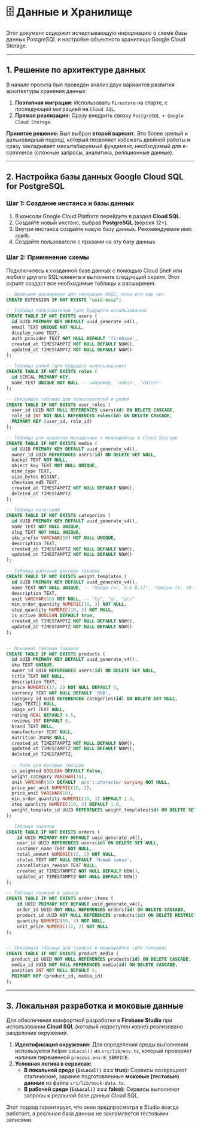# 🗄️ Данные и Хранилище

Этот документ содержит исчерпывающую информацию о схеме базы данных PostgreSQL и настройке объектного хранилища Google Cloud Storage.

---

## 1. Решение по архитектуре данных

В начале проекта был проведен анализ двух вариантов развития архитектуры хранения данных:

1.  **Поэтапная миграция:** Использовать `Firestore` на старте, с последующей миграцией на `Cloud SQL`.
2.  **Прямая реализация:** Сразу внедрить связку `PostgreSQL + Google Cloud Storage`.

**Принятое решение:** Был выбран **второй вариант**. Это более зрелый и дальновидный подход, который позволяет избежать двойной работы и сразу закладывает масштабируемый фундамент, необходимый для e-commerce (сложные запросы, аналитика, реляционные данные).

---

## 2. Настройка базы данных Google Cloud SQL for PostgreSQL

### Шаг 1: Создание инстанса и базы данных

1.  В консоли Google Cloud Platform перейдите в раздел **Cloud SQL**.
2.  Создайте новый инстанс, выбрав **PostgreSQL** (версия 12+).
3.  Внутри инстанса создайте новую базу данных. Рекомендуемое имя: `appdb`.
4.  Создайте пользователя с правами на эту базу данных.

### Шаг 2: Применение схемы

Подключитесь к созданной базе данных с помощью Cloud Shell или любого другого SQL-клиента и выполните следующий скрипт. Этот скрипт создаст все необходимые таблицы и расширения.

```sql
-- Включаем расширение для генерации UUID, если его еще нет
CREATE EXTENSION IF NOT EXISTS "uuid-ossp";

-- Таблица пользователей (для будущего использования)
CREATE TABLE IF NOT EXISTS users (
  id UUID PRIMARY KEY DEFAULT uuid_generate_v4(),
  email TEXT UNIQUE NOT NULL,
  display_name TEXT,
  auth_provider TEXT NOT NULL DEFAULT 'firebase',
  created_at TIMESTAMPTZ NOT NULL DEFAULT NOW(),
  updated_at TIMESTAMPTZ NOT NULL DEFAULT NOW()
);

-- Таблица ролей (для будущего использования)
CREATE TABLE IF NOT EXISTS roles (
  id SERIAL PRIMARY KEY,
  name TEXT UNIQUE NOT NULL -- например, 'admin', 'editor'
);

-- Связующая таблица для пользователей и ролей
CREATE TABLE IF NOT EXISTS user_roles (
  user_id UUID NOT NULL REFERENCES users(id) ON DELETE CASCADE,
  role_id INT NOT NULL REFERENCES roles(id) ON DELETE CASCADE,
  PRIMARY KEY (user_id, role_id)
);

-- Таблица для хранения метаданных о медиафайлах в Cloud Storage
CREATE TABLE IF NOT EXISTS media (
  id UUID PRIMARY KEY DEFAULT uuid_generate_v4(),
  owner_id UUID REFERENCES users(id) ON DELETE SET NULL,
  bucket TEXT NOT NULL,
  object_key TEXT NOT NULL UNIQUE,
  mime_type TEXT,
  size_bytes BIGINT,
  checksum_md5 TEXT,
  created_at TIMESTAMPTZ NOT NULL DEFAULT NOW(),
  deleted_at TIMESTAMPTZ
);

-- Таблица категорий
CREATE TABLE IF NOT EXISTS categories (
  id UUID PRIMARY KEY DEFAULT uuid_generate_v4(),
  name TEXT NOT NULL UNIQUE,
  slug TEXT NOT NULL UNIQUE,
  sku_prefix VARCHAR(10) NOT NULL UNIQUE,
  description TEXT,
  created_at TIMESTAMPTZ NOT NULL DEFAULT NOW(),
  updated_at TIMESTAMPTZ NOT NULL DEFAULT NOW()
);

-- Таблица шаблонов весовых товаров
CREATE TABLE IF NOT EXISTS weight_templates (
  id UUID PRIMARY KEY DEFAULT uuid_generate_v4(),
  name TEXT NOT NULL UNIQUE, -- "Овощи (кг, 0.5-0.1)", "Специи (г, 10-10)"
  description TEXT,
  unit VARCHAR(10) NOT NULL, -- "kg", "g", "pcs"
  min_order_quantity NUMERIC(10, 3) NOT NULL,
  step_quantity NUMERIC(10, 3) NOT NULL,
  is_active BOOLEAN DEFAULT true,
  created_at TIMESTAMPTZ NOT NULL DEFAULT NOW(),
  updated_at TIMESTAMPTZ NOT NULL DEFAULT NOW()
);


-- Основная таблица товаров
CREATE TABLE IF NOT EXISTS products (
  id UUID PRIMARY KEY DEFAULT uuid_generate_v4(),
  sku TEXT UNIQUE,
  owner_id UUID REFERENCES users(id) ON DELETE SET NULL,
  title TEXT NOT NULL,
  description TEXT,
  price NUMERIC(12, 2) NOT NULL DEFAULT 0,
  currency TEXT NOT NULL DEFAULT 'RUB',
  category_id UUID REFERENCES categories(id) ON DELETE SET NULL,
  tags TEXT[] NULL,
  image_url TEXT NULL,
  rating REAL DEFAULT 4.5,
  reviews INT DEFAULT 0,
  brand TEXT NULL,
  manufacturer TEXT NULL,
  nutrition JSONB NULL,
  created_at TIMESTAMPTZ NOT NULL DEFAULT NOW(),
  updated_at TIMESTAMPTZ NOT NULL DEFAULT NOW(),
  deleted_at TIMESTAMPTZ,
  
  -- Поля для весовых товаров
  is_weighted BOOLEAN DEFAULT false,
  weight_category VARCHAR(10),
  unit VARCHAR(10) DEFAULT 'pcs'::character varying NOT NULL,
  price_per_unit NUMERIC(10, 2),
  price_unit VARCHAR(10),
  min_order_quantity NUMERIC(10, 3) DEFAULT 1.0,
  step_quantity NUMERIC(10, 3) DEFAULT 1.0,
  weight_template_id UUID REFERENCES weight_templates(id) ON DELETE SET NULL
);

-- Таблица заказов
CREATE TABLE IF NOT EXISTS orders (
    id UUID PRIMARY KEY DEFAULT uuid_generate_v4(),
    user_id UUID REFERENCES users(id) ON DELETE SET NULL,
    customer_name TEXT NOT NULL,
    total_amount NUMERIC(12, 2) NOT NULL,
    status TEXT NOT NULL DEFAULT 'Новый заказ',
    cancellation_reason TEXT NULL,
    created_at TIMESTAMPTZ NOT NULL DEFAULT NOW(),
    updated_at TIMESTAMPTZ NOT NULL DEFAULT NOW()
);

-- Таблица позиций в заказе
CREATE TABLE IF NOT EXISTS order_items (
    id UUID PRIMARY KEY DEFAULT uuid_generate_v4(),
    order_id UUID NOT NULL REFERENCES orders(id) ON DELETE CASCADE,
    product_id UUID NOT NULL REFERENCES products(id) ON DELETE RESTRICT,
    quantity NUMERIC(10, 3) NOT NULL,
    unit_price NUMERIC(12, 2) NOT NULL
);


-- Связующая таблица для товаров и медиафайлов (для галереи)
CREATE TABLE IF NOT EXISTS product_media (
  product_id UUID NOT NULL REFERENCES products(id) ON DELETE CASCADE,
  media_id UUID NOT NULL REFERENCES media(id) ON DELETE CASCADE,
  position INT NOT NULL DEFAULT 0,
  PRIMARY KEY (product_id, media_id)
);
```

---

## 3. Локальная разработка и моковые данные

Для обеспечения комфортной разработки в **Firebase Studio** при использовании **Cloud SQL** (который недоступен извне) реализовано разделение окружений.

1.  **Идентификация окружения:** Для определения среды выполнения используется helper `isLocal()` из `src/lib/env.ts`, который проверяет наличие переменной `process.env.K_SERVICE`.
2.  **Условная логика в сервисах:**
    -   **В локальной среде (`isLocal()` === true):** Сервисы возвращают статические, заранее подготовленные **моковые (тестовые) данные** из файла `src/lib/mock-data.ts`.
    -   **В рабочей среде (`isLocal()` === false):** Сервисы выполняют запросы к реальной базе данных Cloud SQL.

Этот подход гарантирует, что окно предпросмотра в Studio всегда работает, а реальная база данных не захламляется тестовыми записями.
